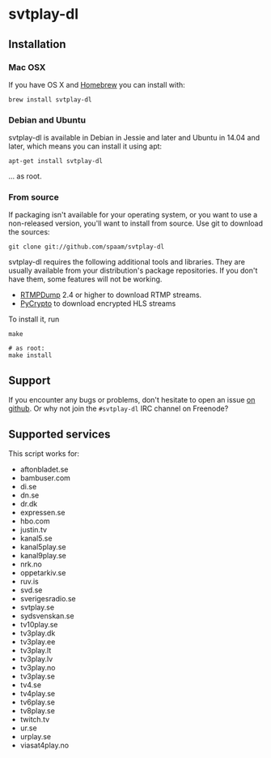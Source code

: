 svtplay-dl
==========
Installation
------------
### Mac OSX

If you have OS X and [Homebrew](http://brew.sh/) you can install with:

    brew install svtplay-dl

### Debian and Ubuntu

svtplay-dl is available in Debian in Jessie and later and Ubuntu
in 14.04 and later, which means you can install it using apt:

    apt-get install svtplay-dl

... as root.

### From source

If packaging isn't available for your operating system, or you
want to use a non-released version, you'll want to install from
source. Use git to download the sources:

    git clone git://github.com/spaam/svtplay-dl

svtplay-dl requires the following additional tools and libraries.
They are usually available from your distribution's package
repositories. If you don't have them, some features will not be
working.

* [RTMPDump](http://rtmpdump.mplayerhq.hu/) 2.4 or higher to
  download RTMP streams.
* [PyCrypto](https://www.dlitz.net/software/pycrypto/) to
  download encrypted HLS streams

To install it, run

    make

    # as root:
    make install

Support
-------
If you encounter any bugs or problems, don't hesitate to open an
issue [on github](https://github.com/spaam/svtplay-dl/issues). Or
why not join the `#svtplay-dl` IRC channel on Freenode?

Supported services
------------------
This script works for:

* aftonbladet.se
* bambuser.com
* di.se
* dn.se
* dr.dk
* expressen.se
* hbo.com
* justin.tv
* kanal5.se
* kanal5play.se
* kanal9play.se
* nrk.no
* oppetarkiv.se
* ruv.is
* svd.se
* sverigesradio.se
* svtplay.se
* sydsvenskan.se
* tv10play.se
* tv3play.dk
* tv3play.ee
* tv3play.lt
* tv3play.lv
* tv3play.no
* tv3play.se
* tv4.se
* tv4play.se
* tv6play.se
* tv8play.se
* twitch.tv
* ur.se
* urplay.se
* viasat4play.no
